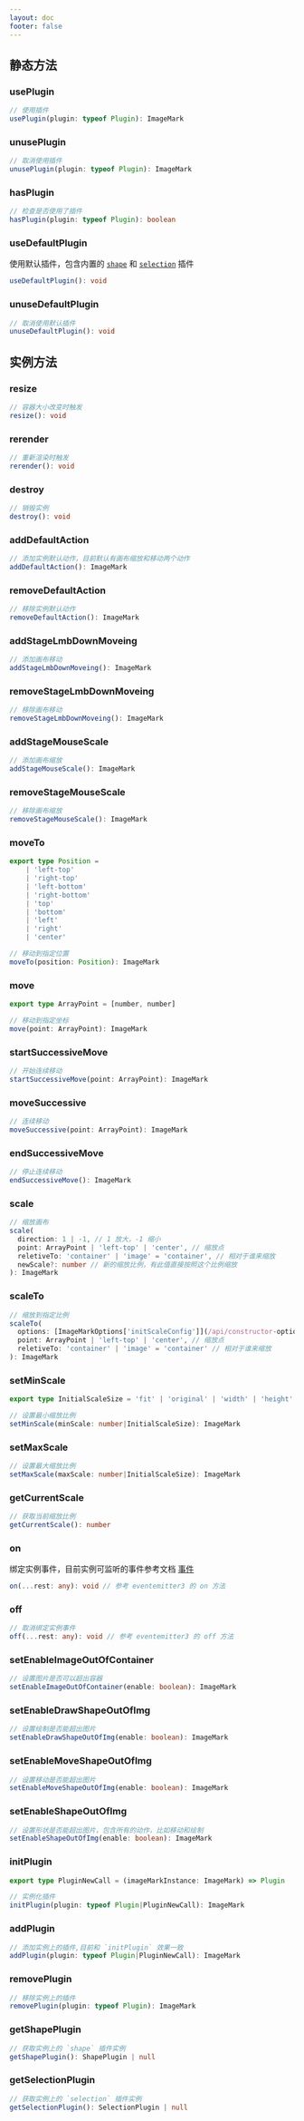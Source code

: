 ```yaml
---
layout: doc
footer: false
---
```


## 静态方法

### usePlugin

```ts
// 使用插件
usePlugin(plugin: typeof Plugin): ImageMark
```

### unusePlugin

```ts
// 取消使用插件
unusePlugin(plugin: typeof Plugin): ImageMark
```

### hasPlugin

```ts
// 检查是否使用了插件
hasPlugin(plugin: typeof Plugin): boolean
```

### useDefaultPlugin

使用默认插件，包含内置的 [`shape`](/api/plugin/shape) 和 [`selection`](/api/plugin/selection) 插件

```ts
useDefaultPlugin(): void
```

### unuseDefaultPlugin

```ts
// 取消使用默认插件
unuseDefaultPlugin(): void
```

## 实例方法

### resize

```ts
// 容器大小改变时触发
resize(): void
```

### rerender

```ts
// 重新渲染时触发
rerender(): void
```

### destroy

```ts
// 销毁实例
destroy(): void
```

### addDefaultAction

```ts
// 添加实例默认动作，目前默认有画布缩放和移动两个动作
addDefaultAction(): ImageMark
```

### removeDefaultAction

```ts
// 移除实例默认动作
removeDefaultAction(): ImageMark
```

### addStageLmbDownMoveing

```ts
// 添加画布移动
addStageLmbDownMoveing(): ImageMark
```

### removeStageLmbDownMoveing

```ts
// 移除画布移动
removeStageLmbDownMoveing(): ImageMark
```

### addStageMouseScale

```ts
// 添加画布缩放
addStageMouseScale(): ImageMark
```

### removeStageMouseScale

```ts
// 移除画布缩放
removeStageMouseScale(): ImageMark
```

### moveTo

```ts
export type Position =
	| 'left-top'
	| 'right-top'
	| 'left-bottom'
	| 'right-bottom'
	| 'top'
	| 'bottom'
	| 'left'
	| 'right'
	| 'center'

// 移动到指定位置
moveTo(position: Position): ImageMark
```

### move

```ts
export type ArrayPoint = [number, number]

// 移动到指定坐标
move(point: ArrayPoint): ImageMark
```

### startSuccessiveMove

```ts
// 开始连续移动
startSuccessiveMove(point: ArrayPoint): ImageMark
```

### moveSuccessive

```ts
// 连续移动
moveSuccessive(point: ArrayPoint): ImageMark
```

### endSuccessiveMove

```ts
// 停止连续移动
endSuccessiveMove(): ImageMark
```

### scale

```ts
// 缩放画布
scale(
  direction: 1 | -1, // 1 放大，-1 缩小
  point: ArrayPoint | 'left-top' | 'center', // 缩放点
  reletiveTo: 'container' | 'image' = 'container', // 相对于谁来缩放
  newScale?: number // 新的缩放比例，有此值直接按照这个比例缩放
): ImageMark
```

### scaleTo

```ts
// 缩放到指定比例
scaleTo(
  options: [ImageMarkOptions['initScaleConfig']](/api/constructor-options#initscaleconfig),
  point: ArrayPoint | 'left-top' | 'center', // 缩放点
  reletiveTo: 'container' | 'image' = 'container' // 相对于谁来缩放
): ImageMark
```

### setMinScale

```ts
export type InitialScaleSize = 'fit' | 'original' | 'width' | 'height' | 'cover'

// 设置最小缩放比例
setMinScale(minScale: number|InitialScaleSize): ImageMark
```

### setMaxScale

```ts
// 设置最大缩放比例
setMaxScale(maxScale: number|InitialScaleSize): ImageMark
```

### getCurrentScale

```ts
// 获取当前缩放比例
getCurrentScale(): number
```

### on

绑定实例事件，目前实例可监听的事件参考文档 [事件](/api/constructor-on)

```ts
on(...rest: any): void // 参考 eventemitter3 的 on 方法
```

### off

```ts
// 取消绑定实例事件
off(...rest: any): void // 参考 eventemitter3 的 off 方法
```

### setEnableImageOutOfContainer

```ts
// 设置图片是否可以超出容器
setEnableImageOutOfContainer(enable: boolean): ImageMark
```

### setEnableDrawShapeOutOfImg

```ts
// 设置绘制是否能超出图片
setEnableDrawShapeOutOfImg(enable: boolean): ImageMark
```

### setEnableMoveShapeOutOfImg

```ts
// 设置移动是否能超出图片
setEnableMoveShapeOutOfImg(enable: boolean): ImageMark
```

### setEnableShapeOutOfImg

```ts
// 设置形状是否能超出图片，包含所有的动作，比如移动和绘制
setEnableShapeOutOfImg(enable: boolean): ImageMark
```

### initPlugin

```ts
export type PluginNewCall = (imageMarkInstance: ImageMark) => Plugin

// 实例化插件
initPlugin(plugin: typeof Plugin|PluginNewCall): ImageMark
```

### addPlugin

```ts
// 添加实例上的插件,目前和 `initPlugin` 效果一致
addPlugin(plugin: typeof Plugin|PluginNewCall): ImageMark
```

### removePlugin

```ts
// 移除实例上的插件
removePlugin(plugin: typeof Plugin): ImageMark
```

### getShapePlugin

```ts
// 获取实例上的 `shape` 插件实例
getShapePlugin(): ShapePlugin | null
```

### getSelectionPlugin

```ts
// 获取实例上的 `selection` 插件实例
getSelectionPlugin(): SelectionPlugin | null
```
